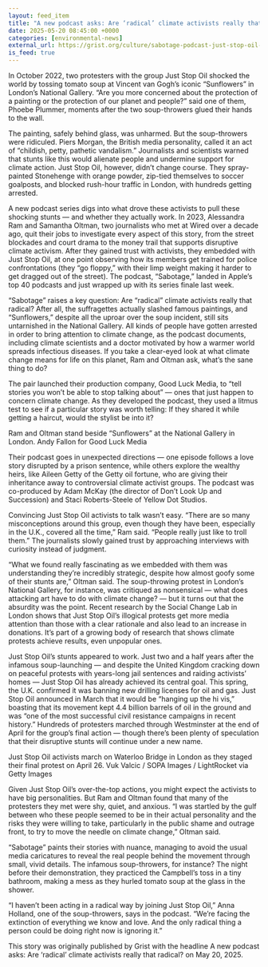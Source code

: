 ```yaml
---
layout: feed_item
title: "A new podcast asks: Are ‘radical’ climate activists really that radical?"
date: 2025-05-20 08:45:00 +0000
categories: [environmental-news]
external_url: https://grist.org/culture/sabotage-podcast-just-stop-oil-radical-climate-activists/
is_feed: true
---
```


In October 2022, two protesters with the group Just Stop Oil shocked the world by tossing tomato soup at Vincent van Gogh’s iconic “Sunflowers” in London’s National Gallery. “Are you more concerned about the protection of a painting or the protection of our planet and people?” said one of them, Phoebe Plummer, moments after the two soup-throwers glued their hands to the wall.



The painting, safely behind glass, was unharmed. But the soup-throwers were ridiculed. Piers Morgan, the British media personality, called it an act of “childish, petty, pathetic vandalism.” Journalists and scientists warned that stunts like this would alienate people and undermine support for climate action. Just Stop Oil, however, didn’t change course. They spray-painted Stonehenge with orange powder, zip-tied themselves to soccer goalposts, and blocked rush-hour traffic in London, with hundreds getting arrested.



A new podcast series digs into what drove these activists to pull these shocking stunts — and whether they actually work. In 2023, Alessandra Ram and Samantha Oltman, two journalists who met at Wired over a decade ago, quit their jobs to investigate every aspect of this story, from the street blockades and court drama to the money trail that supports disruptive climate activism. After they gained trust with activists, they embedded with Just Stop Oil, at one point observing how its members get trained for police confrontations (they &#8220;go floppy,&#8221; with their limp weight making it harder to get dragged out of the street). The podcast, “Sabotage,” landed in Apple’s top 40 podcasts and just wrapped up with its series finale last week.&nbsp;



“Sabotage” raises a key question: Are “radical” climate activists really that radical? After all, the suffragettes actually slashed famous paintings, and “Sunflowers,” despite all the uproar over the soup incident, still sits untarnished in the National Gallery. All kinds of people have gotten arrested in order to bring attention to climate change, as the podcast documents, including climate scientists and a doctor motivated by how a warmer world spreads infectious diseases. If you take a clear-eyed look at what climate change means for life on this planet, Ram and Oltman ask, what’s the sane thing to do?&nbsp;



The pair launched their production company, Good Luck Media, to “tell stories you won’t be able to stop talking about” — ones that just happen to concern climate change. As they developed the podcast, they used a litmus test to see if a particular story was worth telling: If they shared it while getting a haircut, would the stylist be into it? 



Ram and Oltman stand beside &#8220;Sunflowers&#8221; at the National Gallery in London. Andy Fallon for Good Luck Media



Their podcast goes in unexpected directions — one episode follows a love story disrupted by a prison sentence, while others explore the wealthy heirs, like Aileen Getty of the Getty oil fortune, who are giving their inheritance away to controversial climate activist groups. The podcast was co-produced by Adam McKay (the director of Don’t Look Up and Succession) and Staci Roberts-Steele of Yellow Dot Studios.



Convincing Just Stop Oil activists to talk wasn’t easy. “There are so many misconceptions around this group, even though they have been, especially in the U.K., covered all the time,” Ram said. “People really just like to troll them.” The journalists slowly gained trust by approaching interviews with curiosity instead of judgment.&nbsp;



“What we found really fascinating as we embedded with them was understanding they&#8217;re incredibly strategic, despite how almost goofy some of their stunts are,” Oltman said. The soup-throwing protest in London’s National Gallery, for instance, was critiqued as nonsensical — what does attacking art have to do with climate change? — but it turns out that the absurdity was the point. Recent research by the Social Change Lab in London shows that Just Stop Oil’s illogical protests get more media attention than those with a clear rationale and also lead to an increase in donations. It’s part of a growing body of research that shows climate protests achieve results, even unpopular ones.



Just Stop Oil’s stunts appeared to work. Just two and a half years after the infamous soup-launching — and despite the United Kingdom cracking down on peaceful protests with years-long jail sentences and raiding activists’ homes — Just Stop Oil has already achieved its central goal. This spring, the U.K. confirmed it was banning new drilling licenses for oil and gas. Just Stop Oil announced in March that it would be “hanging up the hi vis,” boasting that its movement kept 4.4 billion barrels of oil in the ground and was “one of the most successful civil resistance campaigns in recent history.” Hundreds of protesters marched through Westminster at the end of April for the group’s final action — though there’s been plenty of speculation that their disruptive stunts will continue under a new name.



Just Stop Oil activists march on Waterloo Bridge in London as they staged their final protest on April 26.
 Vuk Valcic / SOPA Images / LightRocket via Getty Images



Given Just Stop Oil’s over-the-top actions, you might expect the activists to have big personalities. But Ram and Oltman found that many of the protesters they met were shy, quiet, and anxious. “I was startled by the gulf between who these people seemed to be in their actual personality and the risks they were willing to take, particularly in the public shame and outrage front, to try to move the needle on climate change,” Oltman said.&nbsp;



“Sabotage” paints their stories with nuance, managing to avoid the usual media caricatures to reveal the real people behind the movement through small, vivid details. The infamous soup-throwers, for instance? The night before their demonstration, they practiced the Campbell’s toss in a tiny bathroom, making a mess as they hurled tomato soup at the glass in the shower.



“I haven’t been acting in a radical way by joining Just Stop Oil,” Anna Holland, one of the soup-throwers, says in the podcast. “We’re facing the extinction of everything we know and love. And the only radical thing a person could be doing right now is ignoring it.”




This story was originally published by Grist with the headline A new podcast asks: Are &#8216;radical&#8217; climate activists really that radical? on May 20, 2025.
